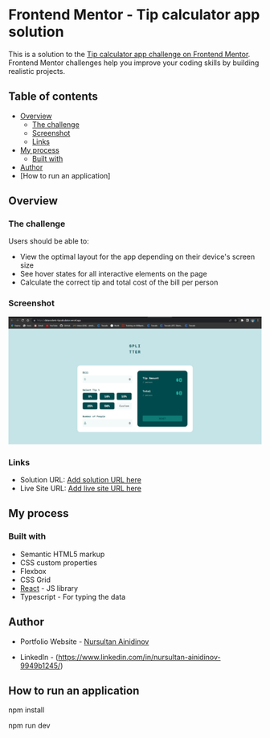 # Frontend Mentor - Tip calculator app solution

This is a solution to the [Tip calculator app challenge on Frontend Mentor](https://www.frontendmentor.io/challenges/tip-calculator-app-ugJNGbJUX). Frontend Mentor challenges help you improve your coding skills by building realistic projects.

## Table of contents

- [Overview](#overview)
  - [The challenge](#the-challenge)
  - [Screenshot](#screenshot)
  - [Links](#links)
- [My process](#my-process)
  - [Built with](#built-with)
- [Author](#author)
- [How to run an application]

## Overview

### The challenge

Users should be able to:

- View the optimal layout for the app depending on their device's screen size
- See hover states for all interactive elements on the page
- Calculate the correct tip and total cost of the bill per person

### Screenshot

![](./src/assets/screenshot.jpg)


### Links

- Solution URL: [Add solution URL here](https://github.com/nurikmolodes/REACT-TIP-CALCULATOR)
- Live Site URL: [Add live site URL here](https://datarockets-tipcalculator.vercel.app/)

## My process

### Built with

- Semantic HTML5 markup
- CSS custom properties
- Flexbox
- CSS Grid
- [React](https://reactjs.org/) - JS library
- Typescript - For typing the data

## Author

- Portfolio Website - [Nursultan Ainidinov](https://nurikmolodes.netlify.app/)

- LinkedIn - (https://www.linkedin.com/in/nursultan-ainidinov-9949b1245/)
## How to run an application

npm install

npm run dev


